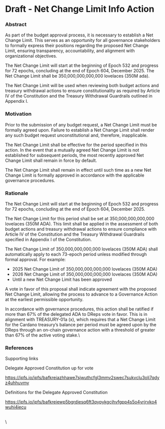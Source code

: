 # Draft - Net Change Limit Info Action

### Abstract

As part of the budget approval process, it is necessary to establish a Net Change Limit. This serves as an opportunity for all governance stakeholders to formally express their positions regarding the proposed Net Change Limit, ensuring transparency, accountability, and alignment with organizational objectives.

The Net Change Limit will start at the beginning of Epoch 532 and progress for 72 epochs, concluding at the end of Epoch 604, December 2025. The Net Change Limit shall be 350,000,000,000,000 lovelaces (350M ada).

The Net Change Limit will be used when reviewing both budget actions and treasury withdrawal actions to ensure constitutionality as required by Article IV of the Constitution and the Treasury Withdrawal Guardrails outlined in Appendix I.

### Motivation

Prior to the submission of any budget request, a Net Change Limit must be formally agreed upon. Failure to establish a Net Change Limit shall render any such budget request unconstitutional and, therefore, inapplicable.

The Net Change Limit shall be effective for the period specified in this action. In the event that a mutually agreed Net Change Limit is not established for subsequent periods, the most recently approved Net Change Limit shall remain in force by default.

The Net Change Limit shall remain in effect until such time as a new Net Change Limit is formally approved in accordance with the applicable governance procedures.

### Rationale

The Net Change Limit will start at the beginning of Epoch 532 and progress for 72 epochs, concluding at the end of Epoch 604, December 2025.

The Net Change Limit for this period shall be set at 350,000,000,000,000 lovelaces (350M ADA). This limit shall be applied in the assessment of both budget actions and treasury withdrawal actions to ensure compliance with Article IV of the Constitution and the Treasury Withdrawal Guardrails specified in Appendix I of the Constitution.

The Net Change Limit of 350,000,000,000,000 lovelaces (350M ADA) shall automatically apply to each 73-epoch period unless modified through formal approval. For example:

* 2025 Net Change Limit of 350,000,000,000,000 lovelaces (350M ADA)
* 2026 Net Change Limit of 350,000,000,000,000 lovelaces (350M ADA)
* Until a new Net Change Limit has been approved&#x20;

A vote in favor of this proposal shall indicate agreement with the proposed Net Change Limit, allowing the process to advance to a Governance Action at the earliest permissible opportunity.

In accordance with governance procedures, this action shall be ratified if more than 67% of the delegated ADA to DReps vote in favor. This is in alignment with TREASURY-01a (x), which requires that a Net Change Limit for the Cardano treasury’s balance per period must be agreed upon by the DReps through an on-chain governance action with a threshold of greater than 67% of the active voting stake.\


### References

Supporting links

Delegate Approved Constitution up for vote

https://ipfs.io/ipfs/bafkreiazhhawe7sjwuthcfgl3mmv2swec7sukvclu3oli7qdyz4uhhuvmy

Definitions for the Delegate Approved Constitution&#x20;

https://ipfs.io/ipfs/bafkreiewp5bgrdiesq6ft3qypykgcjhvfgpp4s5o4yrjrvko4wuhi4iecu

\
\
